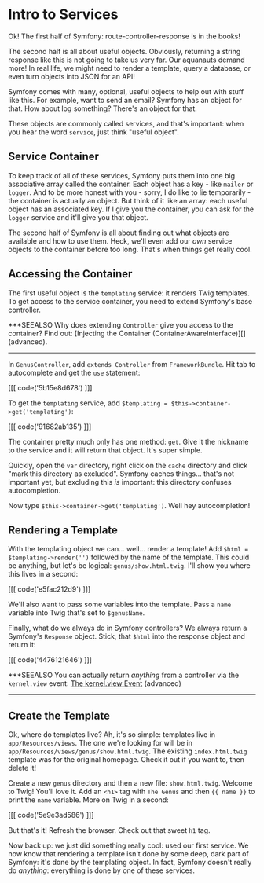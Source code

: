 # Intro to Services

Ok! The first half of Symfony: route-controller-response is in the books!

The second half is all about useful objects. Obviously, returning a string response
like this is not going to take us very far. Our aquanauts demand more! In real life,
we might need to render a template, query a database, or even turn objects into JSON
for an API!

Symfony comes with many, optional, useful objects to help out with stuff like this.
For example, want to send an email? Symfony has an object for that. How about log
something? There's an object for that.

These objects are commonly called services, and that's important: when you hear the
word `service`, just think "useful object".


## Service Container

To keep track of all of these services, Symfony puts them into one big associative
array called the container. Each object has a key - like `mailer` or `logger`. And
to be more honest with you - sorry, I do like to lie temporarily - the container
is actually an object. But think of it like an array: each useful object has an
associated key. If I give you the container, you can ask for the `logger` service
and it'll give you that object.

The second half of Symfony is all about finding out what objects are available and
how to use them. Heck, we'll even add our *own* service objects to the container
before too long. That's when things get really cool.

## Accessing the Container

The first useful object is the `templating` service: it renders Twig templates. To
get access to the service container, you need to extend Symfony's base controller.

***SEEALSO
Why does extending `Controller` give you access to the container? Find out:
[Injecting the Container (ContainerAwareInterface)][] (advanced).
***

In `GenusController`, add `extends Controller` from `FrameworkBundle`. Hit tab to
autocomplete and get the `use` statement:

[[[ code('5b15e8d678') ]]]

To get the `templating` service, add `$templating = $this->container->get('templating')`:

[[[ code('91682ab135') ]]]

The container pretty much only has one method: `get`. Give it the nickname to the
service and it will return that object. It's super simple.

Quickly, open the `var` directory, right click on the `cache` directory and click
"mark this directory as excluded". Symfony caches things... that's not important
yet, but excluding this *is* important: this directory confuses autocompletion.

Now type `$this->container->get('templating')`. Well hey autocompletion!

## Rendering a Template

With the templating object we can... well... render a template! Add
`$html = $templating->render('')` followed by the name of the template. This could
be anything, but let's be logical: `genus/show.html.twig`. I'll show you where this
lives in a second:

[[[ code('e5fac212d9') ]]]

We'll also want to pass some variables into the template. Pass a `name` variable
into Twig that's set to `$genusName`.

Finally, what do we always do in Symfony controllers? We always return a Symfony's
`Response` object. Stick, that `$html` into the response object and return it:

[[[ code('4476121646') ]]]

***SEEALSO
You can actually return *anything* from a controller via the `kernel.view` event:
[The kernel.view Event][2] (advanced)
***

## Create the Template

Ok, where do templates live? Ah, it's so simple: templates live in `app/Resources/views`.
The one we're looking for will be in `app/Resources/views/genus/show.html.twig`.
The existing `index.html.twig` template was for the original homepage. Check it out
if you want to, then delete it!

Create a new `genus` directory and then a new file: `show.html.twig`. Welcome to
Twig! You'll love it. Add an `<h1>` tag with `The Genus` and then `{{ name }}` to
print the `name` variable. More on Twig in a second:

[[[ code('5e9e3ad586') ]]]

But that's it! Refresh the browser. Check out that sweet `h1` tag. 

Now back up: we just did something really cool: used our first service. We now know
that rendering a template isn't done by some deep, dark part of Symfony: it's done
by the templating object. In fact, Symfony doesn't really do *anything*: everything
is done by one of these services.


[1]: http://knpuniversity.com/screencast/symfony-journey/determine-the-controller#injecting-the-container-containerawareinterface
[2]: http://knpuniversity.com/screencast/symfony-journey/kernel.view-event
